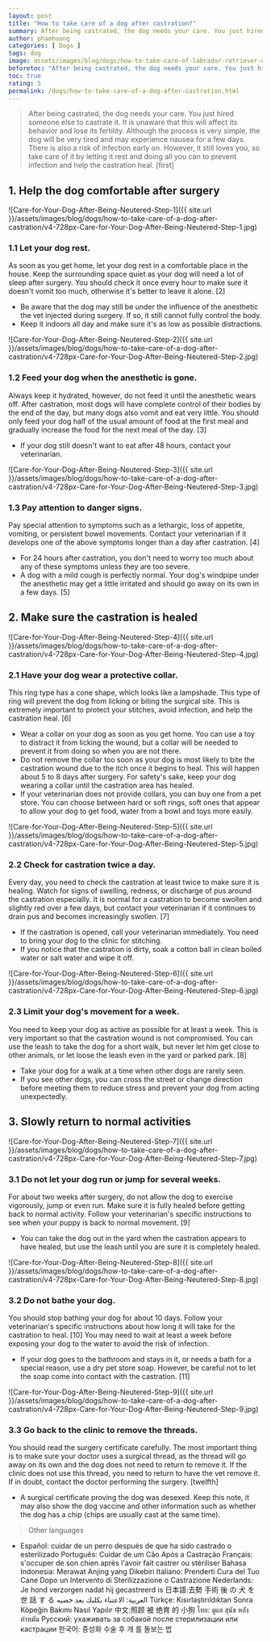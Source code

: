```yaml
---
layout: post
title: "How to take care of a dog after castration?"
summary: After being castrated, the dog needs your care. You just hired someone else to castrate it. It is unaware that this will affect its behavior and lose its fertility. Although the process is very simple, the dog will be very tired and may experience nausea for a few days. There is also a risk of infection early on. However, it still loves you, so take care of it by letting it rest and doing all you can to prevent infection and help the castration heal.
author: phamhuong
categories: [ Dogs ]
tags: dog
image: assets/images/blog/dogs/how-to-take-care-of-labrador-retriever-dogs/v4-728px-Care-for-a-Labrador-Retriever-Step-1-Version-3.jpg.webp
beforetoc: "After being castrated, the dog needs your care. You just hired someone else to castrate it. It is unaware that this will affect its behavior and lose its fertility. Although the process is very simple, the dog will be very tired and may experience nausea for a few days. There is also a risk of infection early on. However, it still loves you, so take care of it by letting it rest and doing all you can to prevent infection and help the castration heal."
toc: true
rating: 5
permalink: /dogs/how-to-take-care-of-a-dog-after-castration.html
---
```


> After being castrated, the dog needs your care. You just hired someone else to castrate it. It is unaware that this will affect its behavior and lose its fertility. Although the process is very simple, the dog will be very tired and may experience nausea for a few days. There is also a risk of infection early on. However, it still loves you, so take care of it by letting it rest and doing all you can to prevent infection and help the castration heal. [first]

## 1. Help the dog comfortable after surgery

![Care-for-Your-Dog-After-Being-Neutered-Step-1]({{ site.url }}/assets/images/blog/dogs/how-to-take-care-of-a-dog-after-castration/v4-728px-Care-for-Your-Dog-After-Being-Neutered-Step-1.jpg)

### 1.1 Let your dog rest. 

As soon as you get home, let your dog rest in a comfortable place in the house. Keep the surrounding space quiet as your dog will need a lot of sleep after surgery. You should check it once every hour to make sure it doesn't vomit too much, otherwise it's better to leave it alone. [2]
- Be aware that the dog may still be under the influence of the anesthetic the vet injected during surgery. If so, it still cannot fully control the body.
- Keep it indoors all day and make sure it's as low as possible distractions.

![Care-for-Your-Dog-After-Being-Neutered-Step-2]({{ site.url }}/assets/images/blog/dogs/how-to-take-care-of-a-dog-after-castration/v4-728px-Care-for-Your-Dog-After-Being-Neutered-Step-2.jpg)

### 1.2 Feed your dog when the anesthetic is gone. 

Always keep it hydrated, however, do not feed it until the anesthetic wears off. After castration, most dogs will have complete control of their bodies by the end of the day, but many dogs also vomit and eat very little. You should only feed your dog half of the usual amount of food at the first meal and gradually increase the food for the next meal of the day. [3]
- If your dog still doesn't want to eat after 48 hours, contact your veterinarian.

![Care-for-Your-Dog-After-Being-Neutered-Step-3]({{ site.url }}/assets/images/blog/dogs/how-to-take-care-of-a-dog-after-castration/v4-728px-Care-for-Your-Dog-After-Being-Neutered-Step-3.jpg)

### 1.3 Pay attention to danger signs. 

Pay special attention to symptoms such as a lethargic, loss of appetite, vomiting, or persistent bowel movements. Contact your veterinarian if it develops one of the above symptoms longer than a day after castration. [4]
- For 24 hours after castration, you don't need to worry too much about any of these symptoms unless they are too severe.
- A dog with a mild cough is perfectly normal. Your dog's windpipe under the anesthetic may get a little irritated and should go away on its own in a few days. [5]

## 2. Make sure the castration is healed

![Care-for-Your-Dog-After-Being-Neutered-Step-4]({{ site.url }}/assets/images/blog/dogs/how-to-take-care-of-a-dog-after-castration/v4-728px-Care-for-Your-Dog-After-Being-Neutered-Step-4.jpg)

### 2.1 Have your dog wear a protective collar. 

This ring type has a cone shape, which looks like a lampshade. This type of ring will prevent the dog from licking or biting the surgical site. This is extremely important to protect your stitches, avoid infection, and help the castration heal. [6]
- Wear a collar on your dog as soon as you get home. You can use a toy to distract it from licking the wound, but a collar will be needed to prevent it from doing so when you are not there.
- Do not remove the collar too soon as your dog is most likely to bite the castration wound due to the itch once it begins to heal. This will happen about 5 to 8 days after surgery. For safety's sake, keep your dog wearing a collar until the castration area has healed.
- If your veterinarian does not provide collars, you can buy one from a pet store. You can choose between hard or soft rings, soft ones that appear to allow your dog to get food, water from a bowl and toys more easily.

![Care-for-Your-Dog-After-Being-Neutered-Step-5]({{ site.url }}/assets/images/blog/dogs/how-to-take-care-of-a-dog-after-castration/v4-728px-Care-for-Your-Dog-After-Being-Neutered-Step-5.jpg)

### 2.2 Check for castration twice a day. 

Every day, you need to check the castration at least twice to make sure it is healing. Watch for signs of swelling, redness, or discharge of pus around the castration especially. It is normal for a castration to become swollen and slightly red over a few days, but contact your veterinarian if it continues to drain pus and becomes increasingly swollen. [7]
- If the castration is opened, call your veterinarian immediately. You need to bring your dog to the clinic for stitching.
- If you notice that the castration is dirty, soak a cotton ball in clean boiled water or salt water and wipe it off.

![Care-for-Your-Dog-After-Being-Neutered-Step-6]({{ site.url }}/assets/images/blog/dogs/how-to-take-care-of-a-dog-after-castration/v4-728px-Care-for-Your-Dog-After-Being-Neutered-Step-6.jpg)

### 2.3 Limit your dog's movement for a week. 

You need to keep your dog as active as possible for at least a week. This is very important so that the castration wound is not compromised. You can use the leash to take the dog for a short walk, but never let him get close to other animals, or let loose the leash even in the yard or parked park. [8]
- Take your dog for a walk at a time when other dogs are rarely seen.
- If you see other dogs, you can cross the street or change direction before meeting them to reduce stress and prevent your dog from acting unexpectedly.

## 3. Slowly return to normal activities

![Care-for-Your-Dog-After-Being-Neutered-Step-7]({{ site.url }}/assets/images/blog/dogs/how-to-take-care-of-a-dog-after-castration/v4-728px-Care-for-Your-Dog-After-Being-Neutered-Step-7.jpg)

### 3.1 Do not let your dog run or jump for several weeks. 

For about two weeks after surgery, do not allow the dog to exercise vigorously, jump or even run. Make sure it is fully healed before getting back to normal activity. Follow your veterinarian's specific instructions to see when your puppy is back to normal movement. [9]
- You can take the dog out in the yard when the castration appears to have healed, but use the leash until you are sure it is completely healed.

![Care-for-Your-Dog-After-Being-Neutered-Step-8]({{ site.url }}/assets/images/blog/dogs/how-to-take-care-of-a-dog-after-castration/v4-728px-Care-for-Your-Dog-After-Being-Neutered-Step-8.jpg)

### 3.2 Do not bathe your dog. 

You should stop bathing your dog for about 10 days. Follow your veterinarian's specific instructions about how long it will take for the castration to heal. [10] You may need to wait at least a week before exposing your dog to the water to avoid the risk of infection.
- If your dog goes to the bathroom and stays in it, or needs a bath for a special reason, use a dry pet store soap. However, be careful not to let the soap come into contact with the castration. [11]

![Care-for-Your-Dog-After-Being-Neutered-Step-9]({{ site.url }}/assets/images/blog/dogs/how-to-take-care-of-a-dog-after-castration/v4-728px-Care-for-Your-Dog-After-Being-Neutered-Step-9.jpg)

### 3.3 Go back to the clinic to remove the threads. 

You should read the surgery certificate carefully. The most important thing is to make sure your doctor uses a surgical thread, as the thread will go away on its own and the dog does not need to return to remove it. If the clinic does not use this thread, you need to return to have the vet remove it. If in doubt, contact the doctor performing the surgery. [twelfth]
- A surgical certificate proving the dog was desexed. Keep this note, it may also show the dog vaccine and other information such as whether the dog has a chip (chips are usually cast at the same time).

> Other languages
- Español: cuidar de un perro después de que ha sido castrado o esterilizado Português: Cuidar de um Cão Após a Castração Français: s'occuper de son chien après l'avoir fait castrer ou stériliser Bahasa Indonesia: Merawat Anjing yang Dikebiri Italiano: Prenderti Cura del Tuo Cane Dopo un Intervento di Sterilizzazione o Castrazione Nederlands: Je hond verzorgen nadat hij gecastreerd is 日本語:去勢 手術 後 の 犬 を 世 話 す る العربية: الاعتناء بكلبك بعد خصيه Türkçe: Kısırlaştırıldıktan Sonra Köpeğin Bakımı Nasıl Yapılır 中文:照顾 被 绝育 的 小狗 ไทย: ดูแล สุนัข หลัง ทำหมัน Русский: ухаживать за собакой после стерилизации или кастрации 한국어: 중성화 수술 후 개 를 돌보는 법